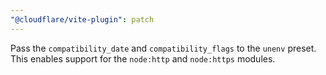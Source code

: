```yaml
---
"@cloudflare/vite-plugin": patch
---
```


Pass the `compatibility_date` and `compatibility_flags` to the `unenv` preset. This enables support for the `node:http` and `node:https` modules.
